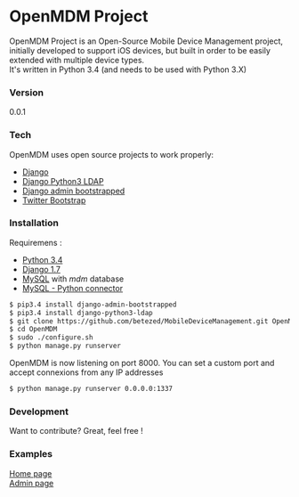 # OpenMDM Project

OpenMDM Project is an Open-Source Mobile Device Management project, initially developed to support iOS devices, but built in order to be easily extended with multiple device types.  
It's written in Python 3.4 (and needs to be used with Python 3.X)

### Version

0.0.1

### Tech

OpenMDM uses open source projects to work properly:

* [Django](https://www.djangoproject.com/)  
* [Django Python3 LDAP](https://pypi.python.org/pypi/django-python3-ldap/0.9.1)
* [Django admin bootstrapped](https://pypi.python.org/pypi/django-admin-bootstrapped/)
* [Twitter Bootstrap](http://twitter.github.com/bootstrap/)  

### Installation

Requiremens :  

* [Python 3.4](https://www.python.org/downloads/release/python-343/)
* [Django 1.7](https://docs.djangoproject.com/fr/1.7/topics/install/)
* [MySQL](http://www.mysql.com/downloads/) with *mdm* database
* [MySQL - Python connector](https://pypi.python.org/pypi/mysql-connector-python/2.0.3)

```sh
$ pip3.4 install django-admin-bootstrapped
$ pip3.4 install django-python3-ldap
$ git clone https://github.com/betezed/MobileDeviceManagement.git OpenMDM
$ cd OpenMDM
$ sudo ./configure.sh
$ python manage.py runserver
```
OpenMDM is now listening on port 8000.
You can set a custom port and accept connexions from any IP addresses

```sh
$ python manage.py runserver 0.0.0.0:1337
```


### Development

Want to contribute? Great, feel free !


### Examples

[Home page](http://hackndo.com:8000)  
[Admin page](http://hackndo.com:8000/admin/)